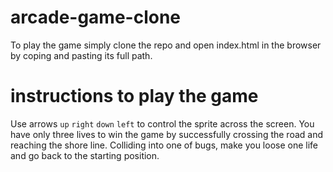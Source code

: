 
# arcade-game-clone

To play the game simply clone the repo and open index.html in the browser by coping and pasting its full path.

# instructions to play the game

Use arrows `up` `right` `down` `left` to control the sprite across the screen.
You have only three lives to win the game by successfully crossing the road and reaching the shore line.
Colliding into one of bugs, make you loose one life and go back to the starting position.
